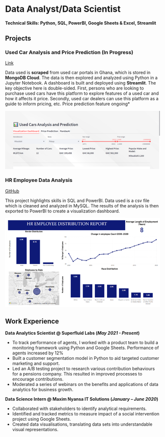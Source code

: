 # Data Analyst/Data Scientist

#### Technical Skills: Python, SQL, PowerBI, Google Sheets & Excel, Streamlit

## Projects
### Used Car Analysis and Price Prediction (In Progress)
[Link](https://cars-analysis.streamlit.app/)

Data used is **scraped** from used car portals in Ghana, which is stored in **MongoDB Cloud**. The data is then explored and analyzed using Python in a Jupyter Notebook. A dashboard is built and deployed using **Streamlit**. The key objective here is double-sided. First, persons who are looking to purchase used cars have this platform to explore features of a used car and how it affects it price. Secondly, used car dealers can use this platform as a guide to inform pricing, etc.
Price prediction feature ongoing*

![My Image](images/used_cars.png)

### HR Employee Data Analysis
[GitHub](https://github.com/GeekiAdubea/HR-Dashboard-MySQL-PowerBI)

This project highlights skills in SQL and PowerBI. Data used is a csv file which is cleaned and analyzed in MySQL. The results of the analysis is then exported to PowerBI to create a visualization dashboard.

![My Image](images/image1.png)

## Work Experience
**Data Analytics Scientist @ Superfluid Labs (_May 2021 - Present_)**
- To track performance of agents, I worked with a product team to build a monitoring framework using Python and Google
Sheets. Performance of agents increased by 12%
- Built a customer segmentation model in Python to aid targeted customer marketing and support.
- Led an A/B testing project to research various contribution behaviours for a pensions company. This resulted in improved
processes to encourage contributions.
- Moderated a series of webinars on the benefits and applications of data analytics for business growth.

**Data Science Intern @ Maxim Nyansa IT Solutions (_January – June 2020_)**
- Collaborated with stakeholders to identify analytical requirements.
- Identified and tracked metrics to measure impact of a social intervention project using Google
Sheets.
- Created data visualisations, translating data sets into understandable visual representations.

